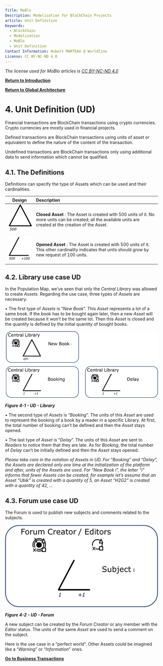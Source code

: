 ```yaml
---
Title: MoBlo
Description: Modelization for BloCkChain Projects
article: Unit Definition
Keywords:
  - BlockChain
  - Modelization
  - MoBlo
  - Unit Definition
Contact Information: Hubert MARTEAU @ Worldline
License: CC BY-NC-ND 4.0
---
```


_The license used for MoBlo articles is_ [_CC BY-NC-ND 4.0_](https://creativecommons.org/licenses/by-nc-nd/4.0/)

[**Return to Introduction**](/README.md)

[**Return to Global Architecture**](/ga.md)

# 4.    Unit Definition \(UD\)

Financial transactions are BlockChain transactions using crypto currencies. Crypto currencies are mostly used in financial projects.

Defined transactions are BlockChain transactions using units of asset or equivalent to define the nature of the content of the transaction.

Undefined transactions are BlockChain transactions only using additional data to send information which cannot be qualified.

## 4.1.    The Definitions

Definitions can specify the type of Assets which can be used and their cardinalities.

| Design | Description |
| :---: | :--- |
| ![](/Img/UD-ClosedAsset.png) | **Closed Asset** : The Asset is created with 500 units of it. No more units can be created; all the available units are created at the creation of the Asset. |
| ![](/Img/UD-OpenedAsset.png) | **Opened Asset** : The Asset is created with 500 units of it. This other cardinality indicates that units should grow by new request of 100 units. |

## 4.2.    Library use case UD

In the Population Map, we’ve seen that only the _Central Library_ was allowed to create _Assets_. Regarding the use case, three types of _Assets_ are necessary:

•    The first type of _Assets_ is “_New Book_”. This _Asset_ represents a lot of a same book. If the book has to be bought again later, then a new _Asset_ will be created because it won’t be the same lot. Then this _Asset_ is closed and the quantity is defined by the initial quantity of bought books.

![](/Img/UD-Library.png)

_**Figure 4-1 - UD - Library**_

•    The second type of _Assets_ is “_Booking_”. The units of this _Asset_ are used to represent the booking of a book by a reader in a specific Library. At first, the total number of booking can’t be defined and then the _Asset_ stays opened.

•    The last type of _Asset_ is “_Delay_”. The units of this _Asset_ are sent to _Readers_ to notice them that they are late. As for _Booking_, the total number of _Delay_ can’t be initially defined and then the _Asset_ stays opened.

_Please take care in the notation of Assets in UD. For “Booking” and “Delay”, the Assets are declared only one time at the initialization of the platform and after, units of the Assets are used. For “New Book i”, the letter “i” informs that fewer Assets can be created, for example let’s assume that an Asset “Ubik” is created with a quantity of 5, an Asset “H2G2” is created with a quantity of 42, …_

## 4.3.    Forum use case UD

The Forum is used to publish new subjects and comments related to the subjects.

![](/Img/UD-Forum.png)

_**Figure 4-2 - UD - Forum**_

A new subject can be created by the _Forum Creator_ or any member with the _Editor_ status. The units of the same _Asset_ are used to send a comment on the subject.

Here is the use case in a “perfect world”. Other Assets could be imagined like a “_Warning_” or “_Information_” ones.

[**Go to Business Transactions**](/bt.md)

